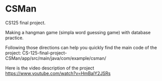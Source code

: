 # CSMan
CS125 final project.

Making a hangman game (simpla word guessing game) with database practice.

Following those directions can help you quickly find the main code of the project: CS-125-final-project-CSMan/app/src/main/java/com/example/csman/

Here is the video description of the project https://www.youtube.com/watch?v=HmBalY2JSRs
